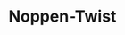 ---
title: 'Noppen-Twist'
icon: icon.png
redirect: 'techs/rotations/function:stud_twist'

content:
    items: 
        - '@taxonomy.function': 'stud_twist'
    filter:
        published: true
        type: 'tech' 
---